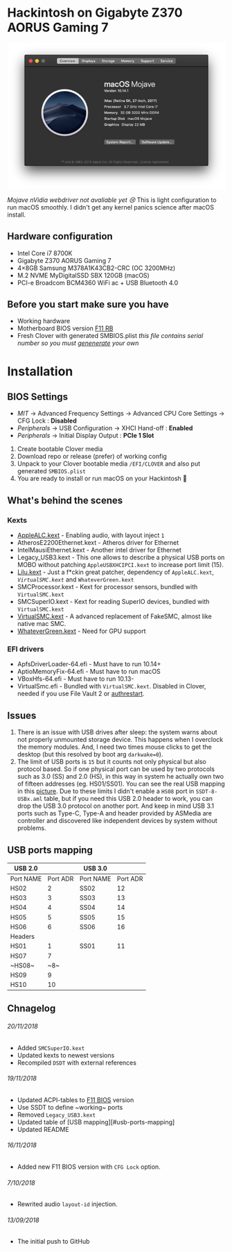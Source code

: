 # Hackintosh on Gigabyte Z370 AORUS Gaming 7

<p align="center">
  <img src="./misc/system.png" alt="System specs">
</p>

*Mojave nVidia webdriver not avaliable yet :cry:*
This is light configuration to run macOS smoothly. I didn't get any kernel panics science after macOS install.

## Hardware configuration

* Intel Core i7 8700K
* Gigabyte Z370 AORUS Gaming 7
* 4×8GB Samsung M378A1K43CB2-CRC (OC 3200MHz)
* M.2 NVME MyDigitalSSD SBX 120GB (macOS)
* PCI-e Broadcom BCM4360 WiFi ac + USB Bluetooth 4.0

## Before you start make sure you have

* Working hardware 
* Motherboard BIOS version [F11 RB][103]
* Fresh Clover with generated SMBIOS.plist *this file contains serial number so you must [genenerate][1] your own*

 
# Installation

## BIOS Settings
* *MIT* → Advanced Frequency Settings → Advanced CPU Core Settings → CFG Lock : **Disabled**
* *Peripherals* → USB Configuration → XHCI Hand-off : **Enabled**
* *Peripherals* → Initial Display Output : **PCIe 1 Slot**

1. Create bootable Clover media
2. Download repo or release (prefer) of working config
3. Unpack to your Clover bootable media `/EFI/CLOVER` and also put generated `SMBIOS.plist`
4. You are ready to install or run macOS on your Hackintosh 

## What's behind the scenes

### Kexts

* [AppleALC.kext][2] - Enabling audio, with layout inject `1`
* AtherosE2200Ethernet.kext - Atheros driver for Ethernet
* IntelMausiEthernet.kext - Another intel driver for Ethernet
* Legacy_USB3.kext - This one allows to describe a physical USB ports on MOBO without patching `AppleUSBXHCIPCI.kext` to increase port limit (15).
* [Lilu.kext][3] - Just a f\*ckin great patcher, dependency of `AppleALC.kext`, *`VirtualSMC.kext`* and `WhateverGreen.kext`
* SMCProcessor.kext - Kext for processor sensors, bundled with `VirtualSMC.kext`
* SMCSuperIO.kext - Kext for reading SuperIO devices, bundled with `VirtualSMC.kext`
* [VirtualSMC.kext][4] - A advanced replacement of FakeSMC, almost like native mac SMC.
* [WhateverGreen.kext][5] - Need for GPU support

### EFI drivers

* ApfsDriverLoader-64.efi - Must have to run 10.14+
* AptioMemoryFix-64.efi - Must have to run macOS
* VBoxHfs-64.efi - Must have to run 10.13-
* VirtualSmc.efi - Bundled with `VirtualSMC.kext`. Disabled in Clover, needed if you use File Vault 2 or [authrestart][6].

## Issues

1. There is an issue with USB drives after sleep: the system warns about not properly unmounted storage device. This happens when I overclock the memory modules. And, I need two times mouse clicks to get the desktop (but this resolved by boot arg `darkwake=0`).
2. The limit of USB ports is `15` but it counts not only physical but also protocol based. So if one physical port can be used by two protocols such as 3.0 (SS) and 2.0 (HS), in this way in system he actually own two of fifteen addresses (eg. HS01/SS01). You can see the real USB mapping in this [picture][102]. Due to these limits I didn't enable a `HS08` port in `SSDT-8-USBx.aml` table, but if you need this USB 2.0 header to work, you can drop the USB 3.0 protocol on another port. And keep in mind USB 3.1 ports such as Type-C, Type-A and header provided by ASMedia are controller and discovered like independent devices by system without problems.

## USB ports mapping

| USB 2.0   |          | USB 3.0   |          |
|-----------|----------|-----------|----------|
| Port NAME | Port ADR | Port NAME | Port ADR |
| HS02      | 2        | SS02      | 12       |
| HS03      | 3        | SS03      | 13       |
| HS04      | 4        | SS04      | 14       |
| HS05      | 5        | SS05      | 15       |
| HS06      | 6        | SS06      | 16       |
| Headers   |          |           |          |
| HS01      | 1        | SS01      | 11       |
| HS07      | 7        |           |          |
| ~HS08~    | ~8~      |           |          |
| HS09      | 9        |           |          |
| HS10      | 10       |           |          |

## Chnagelog
###### 20/11/2018
* Added `SMCSuperIO.kext`
* Updated kexts to newest versions
* Recompiled `DSDT` with external references
###### 19/11/2018
* Updated ACPI-tables to [F11 BIOS][103] version
* Use SSDT to define ~working~ ports
* Removed `Legacy_USB3.kext`
* Updated table of [USB mapping][#usb-ports-mapping]
* Updated README
###### 16/11/2018
* Added new F11 BIOS version with `CFG Lock` option.
###### 7/10/2018
* Rewrited audio `layout-id` injection.
###### 13/09/2018
* The initial push to GitHub

[1]: http://cloudclovereditor.altervista.org/cce/editor.php#smbios
[2]: https://github.com/acidanthera/AppleALC
[3]: https://github.com/acidanthera/Lilu
[4]: https://github.com/acidanthera/VirtualSMC
[5]: https://github.com/acidanthera/WhateverGreen
[6]: https://lifehacker.com/bypass-a-filevault-password-at-startup-by-rebooting-fro-1686770324

[101]: ./misc/system.png
[102]: ./misc/physical-usb-ports.png
[103]: ./misc/Z370AORUSGaming7_CFG-Lock.F11
